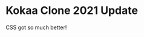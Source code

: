 <!-- Repository(저장소)의 타이틀 -->

# Kokaa Clone 2021 Update

<!-- Repository의 설명 -->

CSS got so much better!
